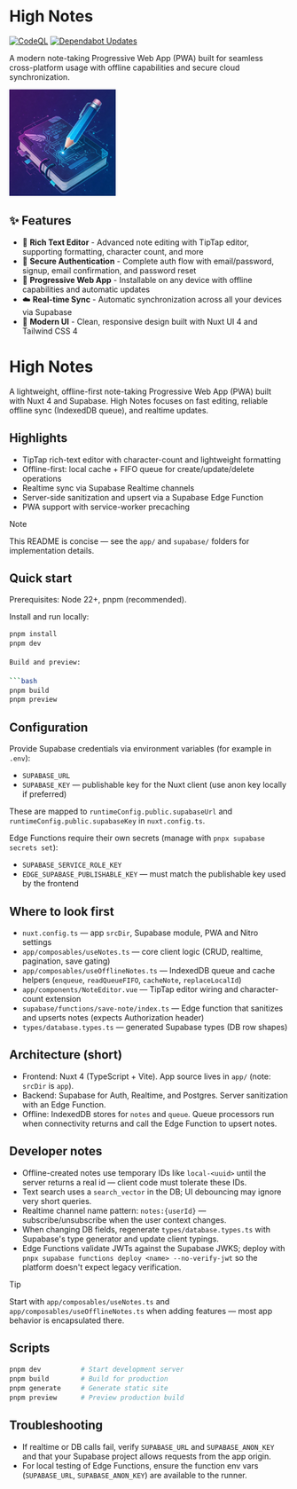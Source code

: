 # High Notes
[![CodeQL](https://github.com/novafluxx/HighNotes/actions/workflows/github-code-scanning/codeql/badge.svg?branch=main)](https://github.com/novafluxx/HighNotes/actions/workflows/github-code-scanning/codeql) [![Dependabot Updates](https://github.com/novafluxx/HighNotes/actions/workflows/dependabot/dependabot-updates/badge.svg?branch=main)](https://github.com/novafluxx/HighNotes/actions/workflows/dependabot/dependabot-updates)


A modern note-taking Progressive Web App (PWA) built for seamless cross-platform usage with offline capabilities and secure cloud synchronization.

![High Notes logo](./public/android-chrome-192x192.png)

## ✨ Features

- 📝 **Rich Text Editor** - Advanced note editing with TipTap editor, supporting formatting, character count, and more
- 🔐 **Secure Authentication** - Complete auth flow with email/password, signup, email confirmation, and password reset
- 📱 **Progressive Web App** - Installable on any device with offline capabilities and automatic updates
- ☁️ **Real-time Sync** - Automatic synchronization across all your devices via Supabase
- 🎨 **Modern UI** - Clean, responsive design built with Nuxt UI 4 and Tailwind CSS 4


# High Notes

A lightweight, offline-first note-taking Progressive Web App (PWA) built with Nuxt 4 and Supabase. High Notes focuses on fast editing, reliable offline sync (IndexedDB queue), and realtime updates.

## Highlights

- TipTap rich-text editor with character-count and lightweight formatting
- Offline-first: local cache + FIFO queue for create/update/delete operations
- Realtime sync via Supabase Realtime channels
- Server-side sanitization and upsert via a Supabase Edge Function
- PWA support with service-worker precaching

> [!NOTE]
> This README is concise — see the `app/` and `supabase/` folders for implementation details.

## Quick start

Prerequisites: Node 22+, pnpm (recommended).

Install and run locally:

```bash
pnpm install
pnpm dev

Build and preview:

```bash
pnpm build
pnpm preview
```

## Configuration

Provide Supabase credentials via environment variables (for example in `.env`):

- `SUPABASE_URL`
- `SUPABASE_KEY` — publishable key for the Nuxt client (use anon key locally if preferred)

These are mapped to `runtimeConfig.public.supabaseUrl` and `runtimeConfig.public.supabaseKey` in `nuxt.config.ts`.

Edge Functions require their own secrets (manage with `pnpx supabase secrets set`):

- `SUPABASE_SERVICE_ROLE_KEY`
- `EDGE_SUPABASE_PUBLISHABLE_KEY` — must match the publishable key used by the frontend

## Where to look first

- `nuxt.config.ts` — app `srcDir`, Supabase module, PWA and Nitro settings
- `app/composables/useNotes.ts` — core client logic (CRUD, realtime, pagination, save gating)
- `app/composables/useOfflineNotes.ts` — IndexedDB queue and cache helpers (`enqueue`, `readQueueFIFO`, `cacheNote`, `replaceLocalId`)
- `app/components/NoteEditor.vue` — TipTap editor wiring and character-count extension
- `supabase/functions/save-note/index.ts` — Edge function that sanitizes and upserts notes (expects Authorization header)
- `types/database.types.ts` — generated Supabase types (DB row shapes)

## Architecture (short)

- Frontend: Nuxt 4 (TypeScript + Vite). App source lives in `app/` (note: `srcDir` is `app`).
- Backend: Supabase for Auth, Realtime, and Postgres. Server sanitization with an Edge Function.
- Offline: IndexedDB stores for `notes` and `queue`. Queue processors run when connectivity returns and call the Edge Function to upsert notes.

## Developer notes

- Offline-created notes use temporary IDs like `local-<uuid>` until the server returns a real id — client code must tolerate these IDs.
- Text search uses a `search_vector` in the DB; UI debouncing may ignore very short queries.
- Realtime channel name pattern: `notes:{userId}` — subscribe/unsubscribe when the user context changes.
- When changing DB fields, regenerate `types/database.types.ts` with Supabase's type generator and update client typings.
- Edge Functions validate JWTs against the Supabase JWKS; deploy with `pnpx supabase functions deploy <name> --no-verify-jwt` so the platform doesn't expect legacy verification.

> [!TIP]
> Start with `app/composables/useNotes.ts` and `app/composables/useOfflineNotes.ts` when adding features — most app behavior is encapsulated there.

## Scripts

```bash
pnpm dev          # Start development server
pnpm build        # Build for production
pnpm generate     # Generate static site
pnpm preview      # Preview production build
```

## Troubleshooting

- If realtime or DB calls fail, verify `SUPABASE_URL` and `SUPABASE_ANON_KEY` and that your Supabase project allows requests from the app origin.
- For local testing of Edge Functions, ensure the function env vars (`SUPABASE_URL`, `SUPABASE_ANON_KEY`) are available to the runner.

